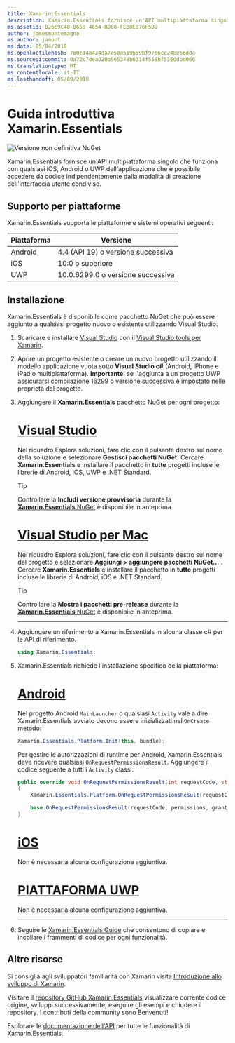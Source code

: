 ```yaml
---
title: Xamarin.Essentials
description: Xamarin.Essentials fornisce un'API multipiattaforma singolo che funziona con qualsiasi iOS, Android o UWP dell'applicazione che è possibile accedere da codice indipendentemente dalla modalità di creazione dell'interfaccia utente condiviso.
ms.assetid: B2669C48-B659-4854-BD80-FEB0E876F5B9
author: jamesmontemagno
ms.author: jamont
ms.date: 05/04/2018
ms.openlocfilehash: 700c148424da7e50a519659bf9766ce248e66dda
ms.sourcegitcommit: 0a72c7dea020b965378b6314f558bf5360dbd066
ms.translationtype: MT
ms.contentlocale: it-IT
ms.lasthandoff: 05/09/2018
---
```

# <a name="get-started-with-xamarinessentials"></a>Guida introduttiva Xamarin.Essentials

![Versione non definitiva NuGet](~/media/shared/pre-release.png)

Xamarin.Essentials fornisce un'API multipiattaforma singolo che funziona con qualsiasi iOS, Android o UWP dell'applicazione che è possibile accedere da codice indipendentemente dalla modalità di creazione dell'interfaccia utente condiviso.

## <a name="platform-support"></a>Supporto per piattaforme

Xamarin.Essentials supporta le piattaforme e sistemi operativi seguenti:

| Piattaforma | Versione |
| --- | --- |
| Android | 4.4 (API 19) o versione successiva |
| iOS |10:0 o superiore |
| UWP | 10.0.6299.0 o versione successiva |

## <a name="installation"></a>Installazione

Xamarin.Essentials è disponibile come pacchetto NuGet che può essere aggiunto a qualsiasi progetto nuovo o esistente utilizzando Visual Studio.

1. Scaricare e installare [Visual Studio](http://visualstudio.com) con il [Visual Studio tools per Xamarin](~/cross-platform/get-started/installation/index.md).

2. Aprire un progetto esistente o creare un nuovo progetto utilizzando il modello applicazione vuota sotto **Visual Studio c#** (Android, iPhone e iPad o multipiattaforma). **Importante**: se l'aggiunta a un progetto UWP assicurarsi compilazione 16299 o versione successiva è impostato nelle proprietà del progetto.

3. Aggiungere il **Xamarin.Essentials** pacchetto NuGet per ogni progetto:

    # <a name="visual-studiotabwindows"></a>[Visual Studio](#tab/windows)

    Nel riquadro Esplora soluzioni, fare clic con il pulsante destro sul nome della soluzione e selezionare **Gestisci pacchetti NuGet**. Cercare **Xamarin.Essentials** e installare il pacchetto in **tutte** progetti incluse le librerie di Android, iOS, UWP e .NET Standard.

    > [!TIP]
    > Controllare la **Includi versione provvisoria** durante la [ **Xamarin.Essentials** NuGet](https://www.nuget.org/packages/Xamarin.Essentials) è disponibile in anteprima.

    # <a name="visual-studio-for-mactabmacos"></a>[Visual Studio per Mac](#tab/macos)

    Nel riquadro Esplora soluzioni, fare clic con il pulsante destro sul nome del progetto e selezionare **Aggiungi > aggiungere pacchetti NuGet...** . Cercare **Xamarin.Essentials** e installare il pacchetto in **tutte** progetti incluse le librerie di Android, iOS e .NET Standard.

    > [!TIP]
    > Controllare la **Mostra i pacchetti pre-release** durante la [ **Xamarin.Essentials** NuGet](https://www.nuget.org/packages/Xamarin.Essentials) è disponibile in anteprima.

    -----

4. Aggiungere un riferimento a Xamarin.Essentials in alcuna classe c# per le API di riferimento.

    ```csharp
    using Xamarin.Essentials;
    ```

5. Xamarin.Essentials richiede l'installazione specifico della piattaforma:

    # <a name="androidtabandroid"></a>[Android](#tab/android)

    Nel progetto Android `MainLauncher` o qualsiasi `Activity` vale a dire Xamarin.Essentials avviato devono essere inizializzati nel `OnCreate` metodo:

    ```csharp
    Xamarin.Essentials.Platform.Init(this, bundle);
    ```

    Per gestire le autorizzazioni di runtime per Android, Xamarin.Essentials deve ricevere qualsiasi `OnRequestPermissionsResult`. Aggiungere il codice seguente a tutti i `Activity` classi:

    ```csharp
    public override void OnRequestPermissionsResult(int requestCode, string[] permissions, [GeneratedEnum] Android.Content.PM.Permission[] grantResults)
    {
        Xamarin.Essentials.Platform.OnRequestPermissionsResult(requestCode, permissions, grantResults);

        base.OnRequestPermissionsResult(requestCode, permissions, grantResults);
    }
    ```

    # <a name="iostabios"></a>[iOS](#tab/ios)

    Non è necessaria alcuna configurazione aggiuntiva.

    # <a name="uwptabuwp"></a>[PIATTAFORMA UWP](#tab/uwp)

    Non è necessaria alcuna configurazione aggiuntiva.

    -----

6. Seguire le [Xamarin.Essentials Guide](index.md) che consentono di copiare e incollare i frammenti di codice per ogni funzionalità.

## <a name="other-resources"></a>Altre risorse

Si consiglia agli sviluppatori familiarità con Xamarin visita [Introduzione allo sviluppo di Xamarin](~/cross-platform/getting-started/index.md).

Visitare il [repository GitHub Xamarin.Essentials](http://github.com/xamarin/Essentials) visualizzare corrente codice origine, sviluppi successivamente, eseguire gli esempi e chiudere il repository. I contributi della community sono Benvenuti!

Esplorare le [documentazione dell'API](xref:Xamarin.Essentials) per tutte le funzionalità di Xamarin.Essentials.
